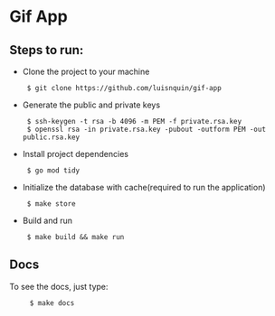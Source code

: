 # Gif App

## Steps to run:

-   Clone the project to your machine

    ```
     $ git clone https://github.com/luisnquin/gif-app
    ```

-   Generate the public and private keys

    ```
     $ ssh-keygen -t rsa -b 4096 -m PEM -f private.rsa.key
     $ openssl rsa -in private.rsa.key -pubout -outform PEM -out public.rsa.key
    ```

-   Install project dependencies

    ```
     $ go mod tidy
    ```

-   Initialize the database with cache(required to run the application)

    ```
     $ make store
    ```

-   Build and run

    ```
     $ make build && make run
    ```

## Docs

To see the docs, just type:

```console
     $ make docs
```
